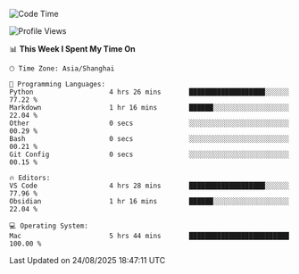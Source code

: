 <!--START_SECTION:waka-->
![Code Time](http://img.shields.io/badge/Code%20Time-572%20hrs%2033%20mins-blue)

![Profile Views](http://img.shields.io/badge/Profile%20Views-0-blue)

📊 **This Week I Spent My Time On** 

```text
🕑︎ Time Zone: Asia/Shanghai

💬 Programming Languages: 
Python                   4 hrs 26 mins       ███████████████████░░░░░░   77.22 % 
Markdown                 1 hr 16 mins        ██████░░░░░░░░░░░░░░░░░░░   22.04 % 
Other                    0 secs              ░░░░░░░░░░░░░░░░░░░░░░░░░   00.29 % 
Bash                     0 secs              ░░░░░░░░░░░░░░░░░░░░░░░░░   00.21 % 
Git Config               0 secs              ░░░░░░░░░░░░░░░░░░░░░░░░░   00.15 % 

🔥 Editors: 
VS Code                  4 hrs 28 mins       ███████████████████░░░░░░   77.96 % 
Obsidian                 1 hr 16 mins        ██████░░░░░░░░░░░░░░░░░░░   22.04 % 

💻 Operating System: 
Mac                      5 hrs 44 mins       █████████████████████████   100.00 % 
```


 Last Updated on 24/08/2025 18:47:11 UTC
<!--END_SECTION:waka-->
